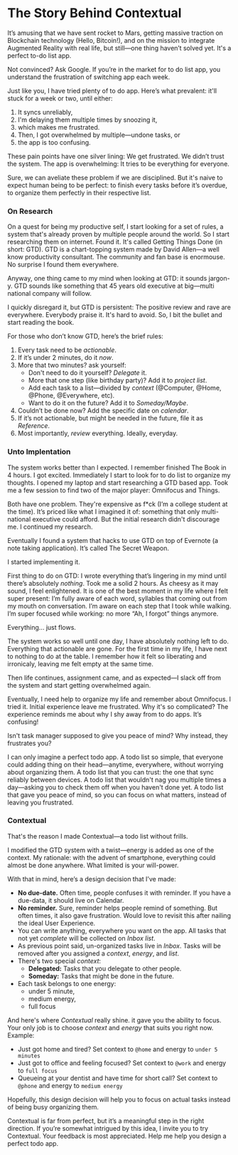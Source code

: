 # The Story Behind Contextual

It’s amusing that we have sent rocket to Mars, getting massive traction on Blockchain technology (Hello, Bitcoin!), and on the mission to integrate Augmented Reality with real life, but still—one thing haven’t solved yet. It's a perfect to-do list app.

Not convinced? Ask Google. If you’re in the market for to do list app, you understand the frustration of switching app each week.

Just like you, I have tried plenty of to do app. Here’s what prevalent: it'll stuck for a week or two, until either: 
1. It syncs unreliably,
2. I'm delaying them multiple times by snoozing it, 
3. which makes me frustrated.
4. Then, I got overwhelmed by multiple—undone tasks, or
5. the app is too confusing. 

These pain points have one silver lining: We get frustrated. We didn’t trust the system. The app is overwhelming: It tries to be everything for everyone.

Sure, we can aveliate these problem if we are disciplined. But it's naive to expect human being to be perfect: to finish every tasks before it’s overdue, to organize them perfectly in their respective list.

### On Research

On a quest for being my productive self, I start looking for a set of rules, a system that's already proven by multiple people around the world. So I start researching them on internet. Found it. It's called Getting Things Done (in short: GTD). GTD is a chart-topping  system made by David Allen—a well know productivity consultant. The community and fan base is enormouse. No surprise I found them everywhere.

Anyway, one thing came to my mind when looking at GTD: it sounds jargon-y. GTD sounds like something that 45 years old executive at big—multi national company will follow. 

I quickly disregard it, but GTD is persistent: The positive review and rave are everywhere. Everybody praise it. It's hard to avoid. So, I bit the bullet and start reading the book.

For those who don’t know GTD, here’s the brief rules:
1. Every task need to be *actionable*.
1. If it’s under 2 minutes, do it *now*.
2. More that two minutes? ask yourself:
	- Don't need to do it yourself? *Delegate* it.
	- More that one step (like birthday party)? Add it to *project list*.
	- Add each task to a list—divided by *context* (@Computer, @Home, @Phone, @Everywhere, etc).
	- Want to do it on the future? Add it to *Someday/Maybe*. 
3. Couldn’t be done now? Add the specific date on *calendar*.
4. If it’s not actionable, but might be needed in the future, file it as *Reference*.
5. Most importantly, *review* everything. Ideally, everyday.

### Unto Implentation

The system works better than I expected. I remember finished The Book in 4 hours. I got excited. Immediately I start to look for to do list to organize my thoughts. I opened my laptop and start researching a GTD based app. Took me a few session to find two of the major player: Omnifocus and Things. 

Both have one problem. They're expensive as f*ck (I’m a college student at the time). It’s priced like what I imagined it of: something that only multi-national executive could afford. But the initial research didn't discourage me. I continued my research. 

Eventually I found a system that hacks to use GTD on top of Evernote (a note taking application). It’s called The Secret Weapon. 

I started implementing it. 

First thing to do on GTD: I wrote everything that’s lingering in my mind until there’s absolutely *nothing*. Took me a solid 2 hours. As cheesy as it may sound, I feel enlightened. It is one of the best moment in my life where I felt super present: I’m fully aware of each word, syllables that coming out from my mouth on conversation. I’m aware on each step that I took while walking. I’m super focused while working: no more “Ah, I forgot” things anymore. 

Everything... just flows.

The system works so well until one day, I have absolutely nothing left to do. Everything that actionable are gone. For the first time in my life, I have next to nothing to do at the table. I remember how it felt so liberating and irronicaly, leaving me felt empty at the same time. 

Then life continues, assignment came, and as expected—I slack off from the system and start getting overwhelmed again.

Eventually, I need help to organize my life and remember about Omnifocus. I tried it. Initial experience leave me frustrated. Why it's so complicated? The experience reminds me about why I shy away from to do apps. It’s confusing!

Isn't task manager supposed to give you peace of mind? Why instead, they frustrates you?

I can only imagine a perfect todo app. A todo list so simple, that everyone could adding thing on their head—anytime, everywhere, without worrying about organizing them. A todo list that you can trust: the one that sync reliably between devices. A todo list that wouldn't nag you multiple times a day—asking you to check them off when you haven't done yet. A todo list that gave you peace of mind, so you can focus on what matters, instead of leaving you frustrated.

### Contextual

That's the reason I made Contextual—a todo list without frills. 

I modified the GTD system with a twist—energy is added as one of the context. My rationale: with the advent of smartphone, everything could almost be done anywhere. What limited is your will-power.

With that in mind, here’s a design decision that I’ve made:
- **No due-date.** Often time, people confuses it with reminder. If you have a due-data, it should live on Calendar.
- **No reminder.** Sure, reminder helps people remind of something. But often times, it also gave frustration. Would love to revisit this after nailing the ideal User Experience.
- You can write anything, everywhere you want on the app. All tasks that not yet *complete* will be collected on *Inbox list*.
- As previous point said, un-organized tasks live in *Inbox*. Tasks will be removed after you assigned a *context*, *energy*, and *list*.
- There's two special *context*: 
	- **Delegated:** Tasks that you delegate to other people.
	- **Someday:** Tasks that might be done in the future.
- Each task belongs to one energy:
	- under 5 minute, 
	- medium energy, 
	- full focus

And here's where *Contextual* really shine. it gave you the ability to focus. Your only job is to choose *context* and *energy* that suits you right now. Example:
- Just got home and tired? Set context to `@home` and energy to `under 5 minutes`
- Just got to office and feeling focused? Set context to `@work` and energy to `full focus`
- Queueing at your dentist and have time for short call? Set context to `@phone` and energy to `medium energy`

Hopefully, this design decision will help you to focus on actual tasks instead of being busy organizing them.


Contextual is far from perfect, but it’s a meaningful step in the right direction. If you’re somewhat intrigued by this idea, I invite you to try Contextual. Your feedback is most appreciated. Help me help you design a perfect todo app.

